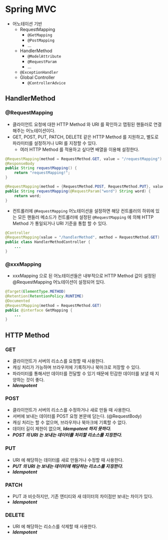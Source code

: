 # Spring MVC

- 어노테이션 기반
    - RequestMapping
        - `@GetMapping`
        - `@PostMapping`
        - ...
    - HandlerMethod
        - `@ModelAttribute`
        - `@RequestParam`
        - ...
    - `@ExceptionHandler`
    - Global Controller
        - `@ControllerAdvice`

## HandlerMethod

### @RequestMapping

- 클라이언트 요청에 대한 HTTP Method 와 URI 를 확인하고 맵핑된 핸들러로 연결해주는 어노테이션이다.
- GET, POST, PUT, PATCH, DELETE  같은 HTTP Method 를 지원하고, 별도로 파라미터를 설정하거나 URI 를 지정할 수 있다.
    - 여러 HTTP Method 를 적용하고 싶다면 배열을 이용해 설정한다.

```java
@RequestMapping(method = RequestMethod.GET, value = "/requestMapping")
@ResponseBody
public String requestMapping() {
    return "requestMapping!";
}

@RequestMapping(method = {RequestMethod.POST, RequestMethod.PUT}, value = "/requestMapping")
public String requestMapping(@RequestParam("word") String word) {
    return word;
}
```

- 컨트롤러에 `@RequestMapping` 어노테이션을 설정하면 해당 컨트롤러의 하위에 있는 모든 핸들러 메소드가 컨트롤러에 설정된 `@RequestMapping` 에 의해 HTTP Method 가 통일되거나 URI 기준을 통합 할 수 있다.

```java
@Controller
@RequestMapping(value = "/handlerMethod", method = RequestMethod.GET)
public class HandlerMethodController {
	...
}
```

### @xxxMapping

- xxxMapping 으로 된 어노테이션들은 내부적으로 HTTP Method 값이 설정된 @RequestMapping 어노테이션이 설정되어 있다.

```java
@Target(ElementType.METHOD)
@Retention(RetentionPolicy.RUNTIME)
@Documented
@RequestMapping(method = RequestMethod.GET)
public @interface GetMapping {
	...
}
```

## HTTP Method

### GET

- 클라이언트가 서버의 리소스를 요청할 때 사용한다.
- 캐싱 처리가 가능하며 브라우저에 기록하거나 북마크로 저장할 수 있다.
- 파라미터를 통해서만 데이터를 전달할 수 있기 때문에 민감한 데이터를 보낼 때 지양하는 것이 좋다.
- ***Idempotent***

### POST

- 클라이언트가 서버의 리소스를 수정하거나 새로 만들 때 사용한다.
- 서버에 보내는 데이터를 POST 요청 본문에 담는다. (@RequestBody)
- 캐싱 처리는 할 수 없으며, 브라우저나 북마크에 기록할 수 없다.
- 데이터 길이 제한이 없으며, ***Idempotent 하지 못하다.***
- ***POST 의 URI 는 보내는 데이터를 처리할 리소스를 지칭한다.***

### PUT

- URI 에 해당하는 데이터를 새로 만들거나 수정할 때 사용한다.
- ***PUT 의 URI 는 보내는 데이터에 해당하는 리소스를 지칭한다.***
- ***Idempotent***

### PATCH

- PUT 과 비슷하지만, 기존 엔티티와 새 데이터의 차이점만 보내는 차이가 있다.
- ***Idempotent***

### DELETE

- URI 에 해당하는 리소스를 삭제할 때 사용한다.
- ***Idempotent***